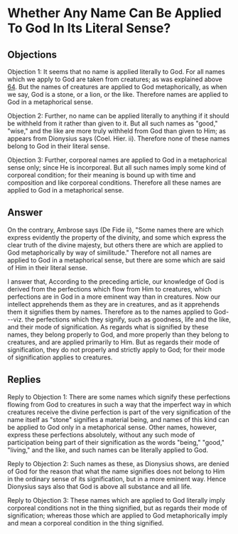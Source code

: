 # Whether Any Name Can Be Applied To God In Its Literal Sense?

## Objections

Objection 1: It seems that no name is applied literally to God. For all names which we apply to God are taken from creatures; as was explained above [64](A[1]). But the names of creatures are applied to God metaphorically, as when we say, God is a stone, or a lion, or the like. Therefore names are applied to God in a metaphorical sense.

Objection 2: Further, no name can be applied literally to anything if it should be withheld from it rather than given to it. But all such names as "good," "wise," and the like are more truly withheld from God than given to Him; as appears from Dionysius says (Coel. Hier. ii). Therefore none of these names belong to God in their literal sense.

Objection 3: Further, corporeal names are applied to God in a metaphorical sense only; since He is incorporeal. But all such names imply some kind of corporeal condition; for their meaning is bound up with time and composition and like corporeal conditions. Therefore all these names are applied to God in a metaphorical sense.

## Answer

On the contrary, Ambrose says (De Fide ii), "Some names there are which express evidently the property of the divinity, and some which express the clear truth of the divine majesty, but others there are which are applied to God metaphorically by way of similitude." Therefore not all names are applied to God in a metaphorical sense, but there are some which are said of Him in their literal sense.

I answer that, According to the preceding article, our knowledge of God is derived from the perfections which flow from Him to creatures, which perfections are in God in a more eminent way than in creatures. Now our intellect apprehends them as they are in creatures, and as it apprehends them it signifies them by names. Therefore as to the names applied to God---viz. the perfections which they signify, such as goodness, life and the like, and their mode of signification. As regards what is signified by these names, they belong properly to God, and more properly than they belong to creatures, and are applied primarily to Him. But as regards their mode of signification, they do not properly and strictly apply to God; for their mode of signification applies to creatures.

## Replies

Reply to Objection 1: There are some names which signify these perfections flowing from God to creatures in such a way that the imperfect way in which creatures receive the divine perfection is part of the very signification of the name itself as "stone" signifies a material being, and names of this kind can be applied to God only in a metaphorical sense. Other names, however, express these perfections absolutely, without any such mode of participation being part of their signification as the words "being," "good," "living," and the like, and such names can be literally applied to God.

Reply to Objection 2: Such names as these, as Dionysius shows, are denied of God for the reason that what the name signifies does not belong to Him in the ordinary sense of its signification, but in a more eminent way. Hence Dionysius says also that God is above all substance and all life.

Reply to Objection 3: These names which are applied to God literally imply corporeal conditions not in the thing signified, but as regards their mode of signification; whereas those which are applied to God metaphorically imply and mean a corporeal condition in the thing signified.